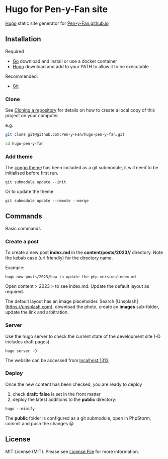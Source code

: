 # Hugo for Pen-y-Fan site

[Hugo](https://gohugo.io/getting-started/quick-start/) static site generator
for [Pen-y-Fan.github.io](https://github.com/Pen-y-Fan/Pen-y-Fan.github.io)

## Installation

Required

- [Go](https://go.dev/) download and install or use a docker container
- [Hugo](https://gohugo.io/getting-started/) download and add to your PATH to allow it to be executable

Recommended:

- [Git](https://git-scm.com/downloads)

### Clone

See [Cloning a repository](https://help.github.com/en/articles/cloning-a-repository) for details on how to create a
local copy of this project on your computer.

e.g.

```sh
git clone git@github.com:Pen-y-Fan/hugo-pen-y-fan.git
```

```sh
cd hugo-pen-y-fan
```

### Add theme

The [congo theme](https://jpanther.github.io/congo/docs/installation/#install-using-hugo) has been included as a git
submodule, it will need to be initialised before first run.

```shell
git submodule update --init
```

Or to update the theme

```shell
git submodule update --remote --merge
```

## Commands

Basic commands

### Create a post

To create a new post **index.md** in the **content/posts/2023/<post-name>/** directory. Note the kebab case (url
friendly) for the directory name.

Example:

```shell
hugo new posts/2023/how-to-update-the-php-version/index.md
```

Open content > 2023 > <post-name> to see index.md. Update the default layout as required.

The default layout has an image placeholder. Search [Unsplash](https://unsplash.com], download the photo, create 
an **images** sub-folder, update the link and arbitration.

### Server

Use the hugo server to check the current state of the development site (-D includes draft pages)

```shell
hugo server -D
```

The website can be accessed from <localhost:1313>

### Deploy

Once the new content has been checked, you are ready to deploy

1. check **draft: false** is set in the front matter
2. deploy the latest additions to the **public** directory:

```shell
hugo --minify
```

The **public** folder is configured as a git submodule, open in PhpStorm, commit and push the changes 😀

## License

MIT License (MIT). Please see [License File](LICENSE.md) for more information.


